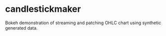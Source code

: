 # candlestickmaker
Bokeh demonstration of streaming and patching OHLC chart using synthetic generated data.
